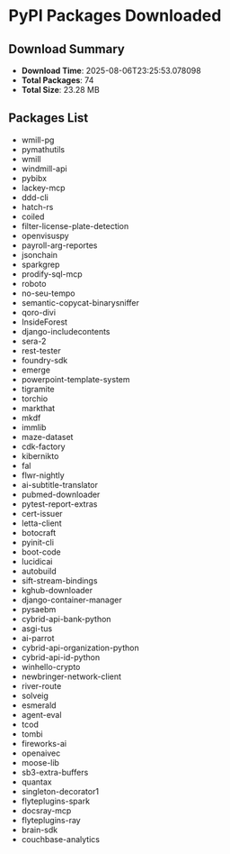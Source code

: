 # PyPI Packages Downloaded

## Download Summary
- **Download Time**: 2025-08-06T23:25:53.078098
- **Total Packages**: 74
- **Total Size**: 23.28 MB

## Packages List
- wmill-pg
- pymathutils
- wmill
- windmill-api
- pybibx
- lackey-mcp
- ddd-cli
- hatch-rs
- coiled
- filter-license-plate-detection
- openvisuspy
- payroll-arg-reportes
- jsonchain
- sparkgrep
- prodify-sql-mcp
- roboto
- no-seu-tempo
- semantic-copycat-binarysniffer
- qoro-divi
- InsideForest
- django-includecontents
- sera-2
- rest-tester
- foundry-sdk
- emerge
- powerpoint-template-system
- tigramite
- torchio
- markthat
- mkdf
- immlib
- maze-dataset
- cdk-factory
- kibernikto
- fal
- flwr-nightly
- ai-subtitle-translator
- pubmed-downloader
- pytest-report-extras
- cert-issuer
- letta-client
- botocraft
- pyinit-cli
- boot-code
- lucidicai
- autobuild
- sift-stream-bindings
- kghub-downloader
- django-container-manager
- pysaebm
- cybrid-api-bank-python
- asgi-tus
- ai-parrot
- cybrid-api-organization-python
- cybrid-api-id-python
- winhello-crypto
- newbringer-network-client
- river-route
- solveig
- esmerald
- agent-eval
- tcod
- tombi
- fireworks-ai
- openaivec
- moose-lib
- sb3-extra-buffers
- quantax
- singleton-decorator1
- flyteplugins-spark
- docsray-mcp
- flyteplugins-ray
- brain-sdk
- couchbase-analytics
